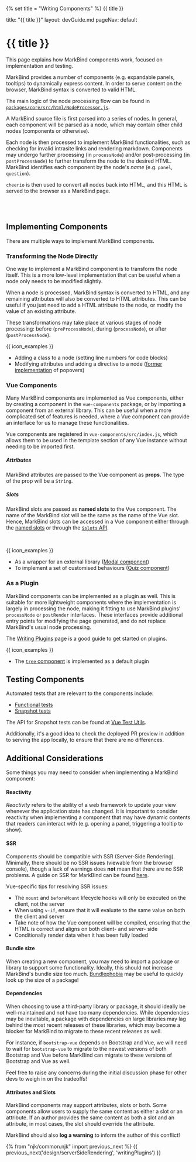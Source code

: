 {% set title = "Writing Components" %}
<span id="title" class="d-none">{{ title }}</span>

<frontmatter>
  title: "{{ title }}"
  layout: devGuide.md
  pageNav: default
</frontmatter>

# {{ title }}

<div class="lead">

This page explains how MarkBind components work, focused on implementation and testing.
</div>

MarkBind provides a number of components (e.g. expandable panels, tooltips) to dynamically express content. 
In order to serve content on the browser, MarkBind syntax is converted to valid HTML.

<panel header="How are components in MarkBind syntax parsed and converted to HTML?">

The main logic of the node processing flow can be found in [`packages/core/src/html/NodeProcessor.js`](https://github.com/MarkBind/markbind/blob/master/packages/core/src/html/NodeProcessor.js).

A MarkBind source file is first parsed into a series of 
<popover header=":bulb: What is a _**node**_?" content="A HTML file can be represented as a tree structure called the [DOM](https://www.w3schools.com/js/js_htmldom.asp), comprising HTML elements (or _nodes_).">nodes</popover>.
In general, each component will be parsed as a node, which may contain other child nodes (components or otherwise).

Each node is then processed to implement MarkBind functionalities, such as checking for invalid intrasite links and rendering markdown.
Components may undergo further processing (in `processNode`) and/or post-processing (in `postProcessNode`) to further transform the node to the desired HTML.
MarkBind identifies each component by the node's _name_ (e.g. `panel`, `question`). 

`cheerio` is then used to convert all nodes back into HTML, and this HTML is served to the browser as a MarkBind page.
</panel>

<br>
<br>

## Implementing Components

There are multiple ways to implement MarkBind components.

### Transforming the Node Directly

One way to implement a MarkBind component is to transform the node itself.
This is a more low-level implementation that can be useful when a node only needs to be modified slightly.

When a node is processed, MarkBind syntax is converted to HTML, and any remaining attributes will also be converted to HTML attributes. 
This can be useful if you just need to add a HTML attribute to the node, or modify the value of an existing attribute.

These transformations may take place at various stages of node processing: before (`preProcessNode`), during (`processNode`), or after (`postProcessNode`).

{{ icon_examples }} 
* Adding a class to a node (setting line numbers for code blocks)
* Modifying attributes and adding a directive to a node ([former implementation](https://github.com/MarkBind/markbind/blob/502df135e07baebd9d4eea8ccc0654c990047792/packages/core/src/html/bootstrapVueProcessor.js#L73) of popovers)

</box>

### Vue Components

Many MarkBind components are implemented as Vue components, either by creating a component in the `vue-components` package, or by importing a component from an external library.
This can be useful when a more complicated set of features is needed, where a Vue component can provide an interface for us to manage these functionalities.

Vue components are registered in `vue-components/src/index.js`, which allows them to be used in the template section of any Vue instance without needing to be imported first.

<panel header="How do MarkBind attributes/slots get passed to the Vue component?">

##### <trigger for="pop:markbind-attributes">Attributes</trigger>

MarkBind attributes are passed to the Vue component as **props**. The type of the prop will be a `String`.

##### <trigger for="pop:markbind-slots">Slots</trigger>

MarkBind slots are passed as **named slots** to the Vue component. The name of the MarkBind slot will be the same as the name of the Vue slot.
Hence, MarkBind slots can be accessed in a Vue component either through the [named slots](https://v2.vuejs.org/v2/guide/components-slots.html#Named-Slots) or through the [`$slots` API](https://v2.vuejs.org/v2/api/#vm-slots).
</panel>

<br>

{{ icon_examples }} 
* As a wrapper for an external library ([Modal component](https://github.com/MarkBind/markbind/blob/master/packages/vue-components/src/Modal.vue))
* To implement a set of customised behaviours ([Quiz component](https://github.com/MarkBind/markbind/blob/master/packages/vue-components/src/questions/Quiz.vue))

### As a Plugin

MarkBind components can be implemented as a plugin as well. 
This is suitable for more lightweight components where the implementation is largely in processing the node, making it fitting to use MarkBind plugins' `processNode` or `postRender` interfaces. 
These interfaces provide additional entry points for modifying the page generated, and do not replace MarkBind's usual node processing.

The [Writing Plugins]({{baseUrl}}/devGuide/writingPlugins.html) page is a good guide to get started on plugins.

{{ icon_examples }} 
* The [`tree` component](https://github.com/MarkBind/markbind/blob/master/packages/core/src/plugins/default/markbind-plugin-tree.js) is implemented as a default plugin

## Testing Components

Automated tests that are relevant to the components include:

* [Functional tests]({{baseUrl}}/devGuide/workflow.html#adding-test-site-content)
* [Snapshot tests]({{baseUrl}}/devGuide/workflow.html#adding-snapshot-tests-for-components)

The API for Snapshot tests can be found at [Vue Test Utils](https://v1.test-utils.vuejs.org/).

Additionally, it's a good idea to check the deployed PR preview in addition to serving the app locally, to ensure that there are no differences.

## Additional Considerations

Some things you may need to consider when implementing a MarkBind component:

#### Reactivity

_Reactivity_ refers to the ability of a web framework to update your view whenever the application state has changed. 
It is important to consider reactivity when implementing a component that may have dynamic contents that readers can interact with (e.g. opening a panel, triggering a tooltip to show).

#### SSR

Components should be compatible with SSR (Server-Side Rendering). 
Minimally, there should be no SSR issues (viewable from the browser console), though a lack of warnings does **not** mean that there are no SSR problems. 
A guide on SSR for MarkBind can be found [here]({{baseUrl}}/devGuide/design/serverSideRendering.html). 

Vue-specific tips for resolving SSR issues:
* The `mount` and `beforeMount` lifecycle hooks will only be executed on the client, not the server
* When using `v-if`, ensure that it will evaluate to the same value on both the client and server 
* Take note of how the Vue component will be compiled, ensuring that the HTML is correct and aligns on both client- and server- side
* Conditionally render data when it has been fully loaded

#### Bundle size

When creating a new component, you may need to import a package or library to support some functionality. 
Ideally, this should not increase MarkBind's bundle size too much.
[Bundlephobia](https://bundlephobia.com/) may be useful to quickly look up the size of a package!

#### Dependencies

When choosing to use a third-party library or package, it should ideally be well-maintained and not have too many dependencies.
While dependencies may be inevitable, a package with dependencies on large libraries may lag behind the most recent releases of these libraries, which may become a blocker for MarkBind to migrate to these recent releases as well.

For instance, if `bootstrap-vue` depends on Bootstrap and Vue, we will need to wait for `bootstrap-vue` to migrate to the newest versions of both Bootstrap and Vue before MarkBind can migrate to these versions of Bootstrap and Vue as well.

<box type="tip" seamless>

Feel free to raise any concerns during the initial discussion phase for other devs to weigh in on the tradeoffs!
</box>

#### Attributes and Slots

MarkBind components may support <popover id="pop:markbind-attributes" header="`header` is an **attribute** here:" content="`<panel header='Hello'></panel>`">attributes</popover>, <popover id="pop:markbind-slots" header="`header` is a **slot** here:" content="`<div slot='header'>Hello</div>`">slots</popover> or both. 
Some components allow users to supply the same content as either a slot or an attribute.
If an author provides the same content as both a slot and an attribute, in most cases, the slot should override the attribute. 

<box type='warning' seamless>

MarkBind should also **log a warning** to inform the author of this conflict!
</box>

{% from "njk/common.njk" import previous_next %}
{{ previous_next('design/serverSideRendering', 'writingPlugins') }}